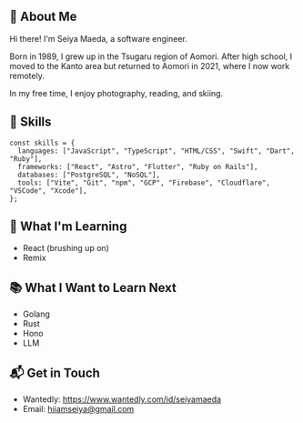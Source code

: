## 🚀 About Me
Hi there! I'm Seiya Maeda, a software engineer.

Born in 1989, I grew up in the Tsugaru region of Aomori. After high school, I moved to the Kanto area but returned to Aomori in 2021, where I now work remotely.

In my free time, I enjoy photography, reading, and skiing.

## 🔧 Skills

```
const skills = {
  languages: ["JavaScript", "TypeScript", "HTML/CSS", "Swift", "Dart", "Ruby"],
  frameworks: ["React", "Astro", "Flutter", "Ruby on Rails"],
  databases: ["PostgreSQL", "NoSQL"],
  tools: ["Vite", "Git", "npm", "GCP", "Firebase", "Cloudflare", "VSCode", "Xcode"],
};
```

## 🌱 What I'm Learning
- React (brushing up on)
- Remix

## 📚 What I Want to Learn Next
- Golang
- Rust
- Hono
- LLM

## 📬 Get in Touch
- Wantedly: https://www.wantedly.com/id/seiyamaeda
- Email: hiiamseiya@gmail.com

<!--
**maecha/maecha** is a ✨ _special_ ✨ repository because its `README.md` (this file) appears on your GitHub profile.

Here are some ideas to get you started:

- 🔭 I’m currently working on ...
- 🌱 I’m currently learning ...
- 👯 I’m looking to collaborate on ...
- 🤔 I’m looking for help with ...
- 💬 Ask me about ...
- 📫 How to reach me: ...
- 😄 Pronouns: ...
- ⚡ Fun fact: ...
-->
